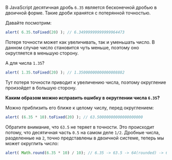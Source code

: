 В JavaScript десятичная дробь `6.35` является бесконечной дробью в двоичной форме. Такие дроби хранятся с потерянной точностью.

Давайте посмотрим:

```js run
alert( 6.35.toFixed(20) ); // 6.34999999999999964473
```

Потеря точности может как увеличивать, так и уменьшать число. В данном случае число становится чуть меньше, поэтому оно округляется в меньшую сторону.

А для числа `1.35`?

```js run
alert( 1.35.toFixed(20) ); // 1.35000000000000008882
```

Тут потеря точности приводит к увеличению числа, поэтому округление произойдет в большую сторону.

**Каким образом можно исправить ошибку в округлении числа `6.35`?**

Можно приблизить его ближе к целому числу, перед округлением:

```js run
alert( (6.35 * 10).toFixed(20) ); // 63.50000000000000000000
```

Обратите внимание, что `63.5` не теряет в точности. Это происходит потому, что десятичная часть `0.5` на самом деле `1/2`. Дробные числа, разделенные на `2`, точно представлены в двоичной системе, теперь мы может округлить число:


```js run
alert( Math.round(6.35 * 10) / 10); // 6.35 -> 63.5 -> 64(rounded) -> 6.4
```

